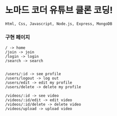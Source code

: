 # 노마드 코더 유튜브 클론 코딩!

    Html, Css, Javascript, Node.js, Express, MongoDB



### 구현 페이지
    / -> home
    /join -> join
    /login -> login
    /search -> search


    /users/:id -> see profile
    /users/logout -> log out
    /users/edit -> edit my profile
    /users/delete -> delete my profile

    /videos/:id -> see video
    /videos/:id/edit -> edit video
    /videos/:id/delete -> delete video
    /videos/upload -> upload video
